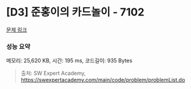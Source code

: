 # [D3] 준홍이의 카드놀이 - 7102 

[문제 링크](https://swexpertacademy.com/main/code/problem/problemDetail.do?contestProbId=AWkIlHWqBYcDFAXC) 

### 성능 요약

메모리: 25,620 KB, 시간: 195 ms, 코드길이: 935 Bytes



> 출처: SW Expert Academy, https://swexpertacademy.com/main/code/problem/problemList.do